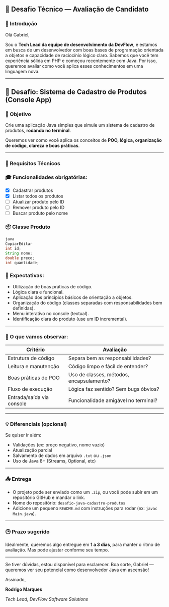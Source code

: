 ## 💼 **Desafio Técnico — Avaliação de Candidato**

### 👋 Introdução

Olá Gabriel,

Sou o **Tech Lead da equipe de desenvolvimento da DevFlow**, e estamos em busca de um desenvolvedor com boas bases de programação orientada a objetos e capacidade de raciocínio lógico claro. Sabemos que você tem experiência sólida em PHP e começou recentemente com Java. Por isso, queremos avaliar como você aplica esses conhecimentos em uma linguagem nova.

---

## 🎯 **Desafio: Sistema de Cadastro de Produtos (Console App)**

### 📌 Objetivo

Crie uma aplicação Java simples que simule um sistema de cadastro de produtos, **rodando no terminal**.

Queremos ver como você aplica os conceitos de **POO, lógica, organização de código, clareza e boas práticas**.

---

### 🔧 Requisitos Técnicos

### 🎓 Funcionalidades obrigatórias:

- [x]  Cadastrar produtos
- [x]  Listar todos os produtos
- [ ]  Atualizar produto pelo ID
- [ ]  Remover produto pelo ID
- [ ]  Buscar produto pelo nome

### 📦 Classe Produto

```java
java
CopiarEditar
int id;
String nome;
double preco;
int quantidade;

```

### 🎯 Expectativas:

- Utilização de boas práticas de código.
- Lógica clara e funcional.
- Aplicação dos princípios básicos de orientação a objetos.
- Organização do código (classes separadas com responsabilidades bem definidas).
- Menu interativo no console (textual).
- Identificação clara do produto (use um ID incremental).

---

### 🧠 O que vamos observar:

| Critério | Avaliação |
| --- | --- |
| Estrutura de código | Separa bem as responsabilidades? |
| Leitura e manutenção | Código limpo e fácil de entender? |
| Boas práticas de POO | Uso de classes, métodos, encapsulamento? |
| Fluxo de execução | Lógica faz sentido? Sem bugs óbvios? |
| Entrada/saída via console | Funcionalidade amigável no terminal? |

---

### 💡 Diferenciais (opcional)

Se quiser ir além:

- Validações (ex: preço negativo, nome vazio)
- Atualização parcial
- Salvamento de dados em arquivo `.txt` ou `.json`
- Uso de Java 8+ (Streams, Optional, etc)

---

### 📤 Entrega

- O projeto pode ser enviado como um `.zip`, ou você pode subir em um repositório GitHub e mandar o link.
- Nome do repositório: `desafio-java-cadastro-produtos`
- Adicione um pequeno `README.md` com instruções para rodar (ex: `javac Main.java`).

---

### 🕒 Prazo sugerido

Idealmente, queremos algo entregue em **1 a 3 dias**, para manter o ritmo de avaliação. Mas pode ajustar conforme seu tempo.

---

Se tiver dúvidas, estou disponível para esclarecer. Boa sorte, Gabriel — queremos ver seu potencial como desenvolvedor Java em ascensão!

Assinado,

**Rodrigo Marques**

*Tech Lead, DevFlow Software Solutions*